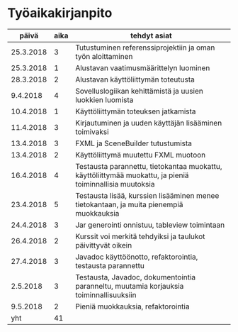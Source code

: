 # Työaikakirjanpito

päivä | aika | tehdyt asiat
----- | ---- | ------------ 
25.3.2018 | 3 | Tutustuminen referenssiprojektiin ja oman työn aloittaminen
25.3.2018 | 1 | Alustavan vaatimusmäärittelyn luominen
28.3.2018 | 2 | Alustavan käyttöliittymän toteutusta
9.4.2018 | 4 | Sovelluslogiikan kehittämistä ja uusien luokkien luomista
10.4.2018 | 1 | Käyttöliittymän toteuksen jatkamista
11.4.2018 | 3 | Kirjautuminen ja uuden käyttäjän lisääminen toimivaksi
13.4.2018 | 3 | FXML ja SceneBuilder tutustumista
13.4.2018 | 2 | Käyttöliittymä muutettu FXML muotoon
16.4.2018 | 4 | Testausta parannettu, tietokantaa muokattu, käyttöliittymää muokattu, ja pieniä toiminnallisia muutoksia
23.4.2018 | 5 | Testausta lisää, kurssien lisääminen menee tietokantaan, ja muita pienempiä muokkauksia 
24.4.2018 | 3 | Jar generointi onnistuu, tableview toimintaan
26.4.2018 | 2 | Kurssit voi merkitä tehdyiksi ja taulukot päivittyvät oikein
27.4.2018 | 3 | Javadoc käyttöönotto, refaktorointia, testausta parannettu
2.5.2018 | 3 | Testausta, Javadoc, dokumentointia paranneltu, muutamia korjauksia toiminnallisuuksiin
9.5.2018 | 2 | Pieniä muokkauksia, refaktorointia
yht | 41 |
